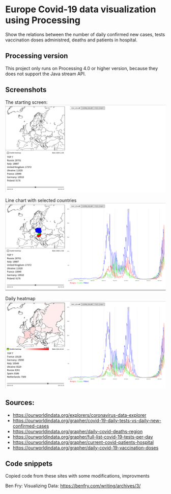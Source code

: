 # Europe Covid-19 data visualization using Processing

Show the relations between the number of daily confirmed new cases, tests vaccination doses administred, deaths and patients in hospital.

## Processing version

This project only runs on Processing 4.0 or higher version, because they does not support the Java stream API.

## Screenshots

The starting screen:
![The starting screen](/img/start.png)


Line chart with selected countries
![Line chart](/img/selected-countries.png)


Daily heatmap
![Heatmap](/img/heatmap.png)
## Sources:

* https://ourworldindata.org/explorers/coronavirus-data-explorer
* https://ourworldindata.org/grapher/covid-19-daily-tests-vs-daily-new-confirmed-cases
* https://ourworldindata.org/grapher/daily-covid-deaths-region
* https://ourworldindata.org/grapher/full-list-covid-19-tests-per-day
* https://ourworldindata.org/grapher/current-covid-patients-hospital
* https://ourworldindata.org/grapher/daily-covid-19-vaccination-doses


## Code snippets

Copied code from these sites with some modifications, improvments

Ben Fry: Visualizing Data: https://benfry.com/writing/archives/3/